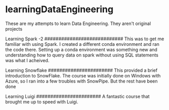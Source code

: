 # learningDataEngineering
These are my attempts to learn Data Engineering. They aren't original projects



Learning Spark -2 
############################
This was to get me familiar with using Spark. I created a different conda environment and ran the code there. Setting up a conda environment was something new and understanding how to query data on spark without using SQL statements was what I acheived.


Learning Snowflake
#######################
This provided a brief introduction to SnowFlake. The course was initially done on Windows with Azure, so I ran into a few troubles with SnowPipe. But the rest have been done

Learning Luigi
#######################
A fantastic course that brought me up to speed with Luigi.
